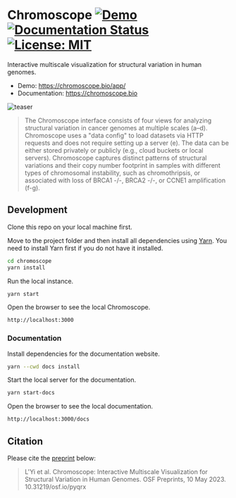 # Chromoscope [![Demo](https://img.shields.io/badge/demo-🧬-5CB6EA.svg)](https://chromoscope.bio/app) [![Documentation Status](https://img.shields.io/badge/documentation-📖-5CB6EA.svg)](https://chromoscope.bio) [![License: MIT](https://img.shields.io/badge/License-MIT-5CB6EA.svg)](https://opensource.org/licenses/MIT)

Interactive multiscale visualization for structural variation in human genomes.

- Demo: https://chromoscope.bio/app/
- Documentation: https://chromoscope.bio

![teaser](https://chromoscope.bio/assets/images/teaser-35e018558eb73828a391cc03d8157521.png)

> The Chromoscope interface consists of four views for analyzing structural variation in cancer genomes at multiple scales (a–d). Chromoscope uses a "data config" to load datasets via HTTP requests and does not require setting up a server (e). The data can be either stored privately or publicly (e.g., cloud buckets or local servers). Chromoscope captures distinct patterns of structural variations and their copy number footprint in samples with different types of chromosomal instability, such as chromothripsis, or associated with loss of BRCA1 -/-, BRCA2 -/-, or CCNE1 amplification (f-g).

## Development

Clone this repo on your local machine first.

Move to the project folder and then install all dependencies using [Yarn](https://yarnpkg.com/). You need to install Yarn first if you do not have it installed.

```sh
cd chromoscope
yarn install
```

Run the local instance.

```sh
yarn start
```

Open the browser to see the local Chromoscope.

```sh
http://localhost:3000
```

### Documentation

Install dependencies for the documentation website.

```sh
yarn --cwd docs install
```

Start the local server for the documentation.

```sh
yarn start-docs
```

Open the browser to see the local documentation.

```sh
http://localhost:3000/docs
```

## Citation

Please cite the [preprint](10.31219/osf.io/pyqrx) below:
> L'Yi et al. Chromoscope: Interactive Multiscale Visualization for Structural Variation in Human Genomes. OSF Preprints, 10 May 2023. 10.31219/osf.io/pyqrx
